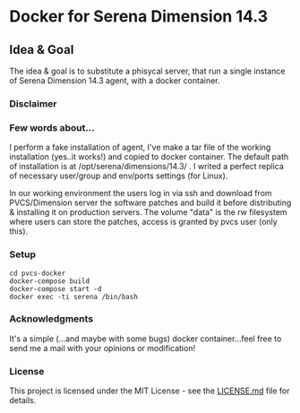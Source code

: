 
# Docker for Serena Dimension 14.3

## Idea & Goal
The idea & goal is to substitute a phisycal server, that run a single instance of Serena Dimension 14.3 agent, with a docker container.

### Disclaimer

### Few words about...

I perform a fake installation of agent, I've make a tar file of the working installation (yes..it works!) and copied to docker container. 
The default path of installation is at /opt/serena/dimensions/14.3/ .
I writed a perfect replica of necessary user/group and env/ports settings (for Linux).

In our working environment the users log in via ssh and download from PVCS/Dimension server the software patches and build it before distributing & installing it on production servers. The volume "data" is the rw filesystem where users can store the patches, access is granted by pvcs user (only this).

### Setup

```
cd pvcs-docker
docker-compose build
docker-compose start -d 
docker exec -ti serena /bin/bash
```

### Acknowledgments

It's a simple (...and maybe with some bugs) docker container...feel free to send me a mail with your opinions or modification!

### License

This project is licensed under the MIT License - see the [LICENSE.md](LICENSE.md) file for details.
